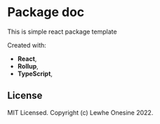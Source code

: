 # Package doc

This is simple react package template

Created with:
- **React**,
- **Rollup**,
- **TypeScript**,

## License
MIT Licensed. Copyright (c) Lewhe Onesine 2022.